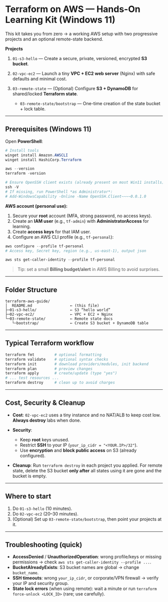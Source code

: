 # Terraform on AWS — Hands-On Learning Kit (Windows 11)

This kit takes you from zero → a working AWS setup with two progressive projects and an optional remote-state backend.

**Projects**

1. `01-s3-hello` — Create a secure, private, versioned, encrypted **S3 bucket**.
2. `02-vpc-ec2` — Launch a tiny **VPC + EC2 web server** (Nginx) with safe defaults and minimal cost.
3. `03-remote-state` — (Optional) Configure **S3 + DynamoDB** for shared/locked **Terraform state**.

   * `03-remote-state/bootstrap` — One-time creation of the state bucket + lock table.

---

## Prerequisites (Windows 11)

Open **PowerShell**:

```powershell
# Install tools
winget install Amazon.AWSCLI
winget install HashiCorp.Terraform

aws --version
terraform -version

# Ensure OpenSSH client exists (already present on most Win11 installs)
ssh -V
# If missing, run PowerShell *as Administrator*:
# Add-WindowsCapability -Online -Name OpenSSH.Client~~~~0.0.1.0
```

**AWS account (personal use):**

1. Secure your **root** account (MFA, strong password, no access keys).
2. Create an **IAM user** (e.g., `tf-admin`) with **AdministratorAccess** for learning.
3. Create **access keys** for that IAM user.
4. Configure an AWS CLI profile (e.g., `tf-personal`):

```powershell
aws configure --profile tf-personal
# Access key, Secret key, region (e.g., us-east-1), output json

aws sts get-caller-identity --profile tf-personal
```

> Tip: set a small **Billing budget/alert** in AWS Billing to avoid surprises.



---

## Folder Structure

```
terraform-aws-guide/
│  README.md                 ← (this file)
├─01-s3-hello/               ← S3 “hello world”
├─02-vpc-ec2/                ← VPC + EC2 + Nginx
└─03-remote-state/           ← Remote state docs
   └─bootstrap/              ← Create S3 bucket + DynamoDB table
```

---

## Typical Terraform workflow

```powershell
terraform fmt         # optional formatting
terraform validate    # optional syntax checks
terraform init        # download providers/modules, init backend
terraform plan        # preview changes
terraform apply       # create/update (type "yes")
# ... test resources ...
terraform destroy     # clean up to avoid charges
```

---

## Cost, Security & Cleanup

* **Cost**: `02-vpc-ec2` uses a tiny instance and no NAT/ALB to keep cost low. **Always destroy** labs when done.
* **Security**:

  * Keep **root** keys unused.
  * Restrict **SSH** to your IP (`your_ip_cidr = "<YOUR.IP>/32"`).
  * Use **encryption** and **block public access** on S3 (already configured).
* **Cleanup**: Run `terraform destroy` in each project you applied. For remote state, delete the S3 bucket **only after** all states using it are gone and the bucket is empty.

---

## Where to start

1. Do `01-s3-hello` (10 minutes).
2. Do `02-vpc-ec2` (20–30 minutes).
3. (Optional) Set up `03-remote-state/bootstrap`, then point your projects at it.

---

## Troubleshooting (quick)

* **AccessDenied** / **UnauthorizedOperation**: wrong profile/keys or missing permissions → check `aws sts get-caller-identity --profile ...`.
* **BucketAlreadyExists**: S3 bucket names are global → change `bucket_name`.
* **SSH timeouts**: wrong `your_ip_cidr`, or corporate/VPN firewall → verify your IP and security group.
* **State lock errors** (when using remote): wait a minute or run `terraform force-unlock <LOCK_ID>` (rare; use carefully).

